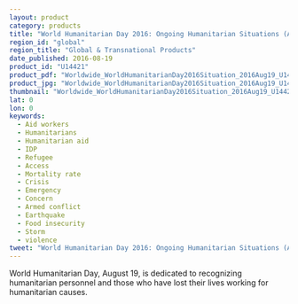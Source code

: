 ```yaml
---
layout: product
category: products
title: "World Humanitarian Day 2016: Ongoing Humanitarian Situations (August 2015 – July 2016)"
region_id: "global"
region_title: "Global & Transnational Products"
date_published: 2016-08-19
product_id: "U14421"
product_pdf: "Worldwide_WorldHumanitarianDay2016Situation_2016Aug19_U1442.pdf"
product_jpg: "Worldwide_WorldHumanitarianDay2016Situation_2016Aug19_U1442.jpg"
thumbnail: "Worldwide_WorldHumanitarianDay2016Situation_2016Aug19_U1442_thumb.jpg"
lat: 0
lon: 0
keywords:
  - Aid workers
  - Humanitarians
  - Humanitarian aid
  - IDP
  - Refugee
  - Access
  - Mortality rate
  - Crisis
  - Emergency
  - Concern
  - Armed conflict
  - Earthquake
  - Food insecurity
  - Storm
  - violence
tweet: "World Humanitarian Day 2016: Ongoing Humanitarian Situations (August 2015 – July 2016)."
---
```

World Humanitarian Day, August 19, is dedicated to recognizing humanitarian personnel and those who have lost their lives working for humanitarian causes. 
